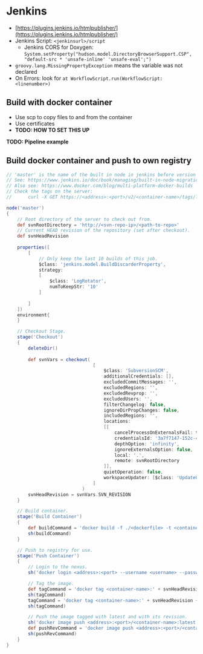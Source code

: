 # Jenkins

- [https://plugins.jenkins.io/htmlpublisher/](https://plugins.jenkins.io/htmlpublisher/)
- Jenkins Script: `<jenkinsurl>/script`
  - Jenkins CORS for Doxygen: `System.setProperty("hudson.model.DirectoryBrowserSupport.CSP", "default-src * 'unsafe-inline' 'unsafe-eval';")`
- `groovy.lang.MissingPropertyException` means the variable was not declared
- On Errors: look for `at WorkflowScript.run(WorkflowScript:<linenumber>)`

## Build with docker container

- Use scp to copy files to and from the container
- Use certificates
- **TODO: HOW TO SET THIS UP**

**TODO: Pipeline example**

## Build docker container and push to own registry

```groovy
// 'master' is the name of the built in node in jenkins before version 2.40 .
// See: https://www.jenkins.io/doc/book/managing/built-in-node-migration/
// Also see: https://www.docker.com/blog/multi-platform-docker-builds
// Check the tags on the server:
// 		curl -X GET https://<address>:<port>/v2/<container-name>/tags/list

node('master')
{
    // Root directory of the server to check out from.
    def svnRootDirectory = 'http://<svn-repo-ip>/<path-to-repo>'
	// Current HEAD revision of the repository (set after checkout).
	def svnHeadRevision
    
    properties([
    	[
			// Only keep the last 10 builds of this job.
        	$class: 'jenkins.model.BuildDiscarderProperty',
        	strategy: 
        	[
          		$class: 'LogRotator',
          		numToKeepStr: '10'
        	]
			
    	]
    ])
    environment{
    }

    // Checkout Stage.
    stage('Checkout')
	{
        deleteDir()
		
		def svnVars = checkout(
								[
									$class: 'SubversionSCM',
									additionalCredentials: [],
									excludedCommitMessages: '',
									excludedRegions: '',
									excludedRevprop: '',
									excludedUsers: '',
									filterChangelog: false,
									ignoreDirPropChanges: false,
									includedRegions: '',
									locations:
									[[
										cancelProcessOnExternalsFail: true,
										credentialsId: '3a7f7147-152c-4e29-8a13-16c90caadba8',
										depthOption: 'infinity',
										ignoreExternalsOption: false,
										local: '.',
										remote: svnRootDirectory
									]],
									quietOperation: false,
									workspaceUpdater: [$class: 'UpdateUpdater']
								]
							)
		svnHeadRevision = svnVars.SVN_REVISION
    }

    // Build container.
    stage('Build Container')
	{
		def buildCommand = 'docker build -f ./<dockerfile> -t <container-name>:' + svnHeadRevision + " ."
		sh(buildCommand)		
    }

	// Push to registry for use.
	stage('Push Container')
	{
		// Login to the nexus.
		sh('docker login <address>:<port> --username <username> --password <password>')

		// Tag the image.
		def tagCommand = 'docker tag <container-name>:' + svnHeadRevision + ' <address>:<port>/<container-name>:' + svnHeadRevision
		sh(tagCommand)
		tagCommand = 'docker tag <container-name>:' + svnHeadRevision + ' <address>:<port>/<container-name>:latest'
		sh(tagCommand)

		// Push the image tagged with latest and with its revision.
		sh('docker image push <address>:<port>/<container-name>:latest')
		def pushRevCommand = 'docker image push <address>:<port>/<container-name>:' + svnHeadRevision
		sh(pushRevCommand)
	}	
}
```